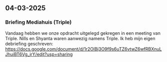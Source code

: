 ## 04-03-2025

### Briefing Mediahuis (Triple)

Vandaag hebben we onze opdracht uitgelegd gekregen in een meeting van Triple. Nills en Shyanta waren aanwezig namens Triple.
Ik heb mijn eigen debriefing geschreven:
https://docs.google.com/document/d/1r2OlBj3O9f9s6uTZ6vtwZ6wfRBXnuLJhuiBT6Vg_irY/edit?usp=sharing